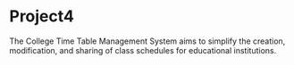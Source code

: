 # Project4
The College Time Table Management System aims to simplify the creation, modification, and sharing of class schedules for educational institutions.
